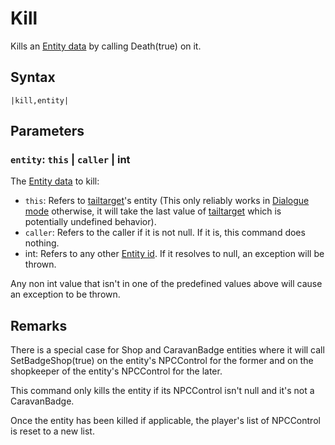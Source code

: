 # Kill

Kills an [Entity data](../../../TextAsset%20Data/Entity%20data.md) by calling Death(true) on it.

## Syntax

````
|kill,entity|
````

## Parameters

### `entity`:  `this` | `caller` | int

The [Entity data](../../../TextAsset%20Data/Entity%20data.md) to kill:

* `this`: Refers to [tailtarget](../../Notable%20local%20variable/tailtarget.md)'s entity (This only reliably works in [Dialogue mode](../../Dialogue%20mode.md) otherwise, it will take the last value of [tailtarget](../../Notable%20local%20variable/tailtarget.md) which is potentially undefined behavior).
* `caller`: Refers to the caller if it is not null. If it is, this command does nothing.
* int: Refers to any other [Entity id](../Entity%20id.md). If it resolves to null, an exception will be thrown.

Any non int value that isn't in one of the predefined values above will cause an exception to be thrown.

## Remarks

There is a special case for Shop and CaravanBadge entities where it will call SetBadgeShop(true) on the entity's NPCControl for the former and on the shopkeeper of the entity's NPCControl for the later.

This command only kills the entity if its NPCControl isn't null and it's not a CaravanBadge.

Once the entity has been killed if applicable, the player's list of NPCControl is reset to a new list.
